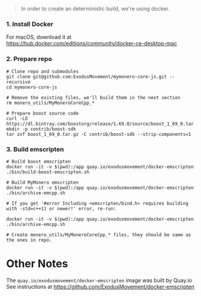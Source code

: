 > In order to create an deterministic build, we're using docker.

### 1. Install Docker

For macOS, download it at https://hub.docker.com/editions/community/docker-ce-desktop-mac

### 2. Prepare repo

```shell
# Clone repo and submodules
git clone git@github.com:ExodusMovement/mymonero-core-js.git --recursive
cd mymonero-core-js

# Remove the existing files, we'll build them in the next section
rm monero_utils/MyMoneroCoreCpp_*

# Prepare boost source code
curl -LO https://dl.bintray.com/boostorg/release/1.69.0/source/boost_1_69_0.tar.gz
mkdir -p contrib/boost-sdk
tar zxf boost_1_69_0.tar.gz -C contrib/boost-sdk --strip-components=1
```

### 3. Build emscripten

```shell
# Build boost emscripten
docker run -it -v $(pwd):/app quay.io/exodusmovement/docker-emscripten ./bin/build-boost-emscripten.sh

# Build MyMonero emscripten
docker run -it -v $(pwd):/app quay.io/exodusmovement/docker-emscripten ./bin/archive-emcpp.sh

# If you get '#error Including <emscripten/bind.h> requires building with -std=c++11 or newer!' error, re-run:

docker run -it -v $(pwd):/app quay.io/exodusmovement/docker-emscripten ./bin/archive-emcpp.sh

# Create monero_utils/MyMoneroCoreCpp_* files, they should be same as the ones in repo.
```

# Other Notes

The `quay.io/exodusmovement/docker-emscripten` image was built by Quay.io
See instructions at https://github.com/ExodusMovement/docker-emscripten